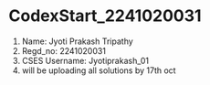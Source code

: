 # CodexStart_2241020031
1. Name: Jyoti Prakash Tripathy
2. Regd_no: 2241020031
3. CSES Username: Jyotiprakash_01
4. will be uploading all solutions by 17th oct

